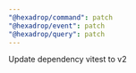 ```yaml
---
"@hexadrop/command": patch
"@hexadrop/event": patch
"@hexadrop/query": patch
---
```


Update dependency vitest to v2
